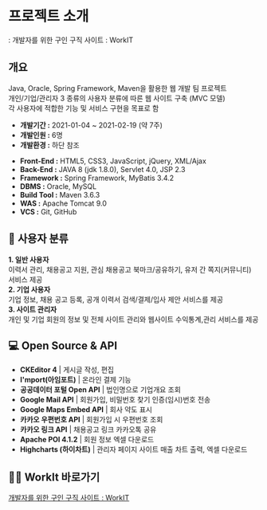 # 프로젝트 소개
: 개발자를 위한 구인 구직 사이트 : WorkIT

## 개요
Java, Oracle, Spring Framework, Maven을 활용한 웹 개발 팀 프로젝트      
개인/기업/관리자 3 종류의 사용자 분류에 따른 웹 사이트 구축 (MVC 모델)      
각 사용자에 적합한 기능 및 서비스 구현을 목표로 함      

+ **개발기간 :** 2021-01-04 ~ 2021-02-19 (약 7주)
+ **개발인원 :** 6명
+ **개발환경 :** 하단 참조
- **Front-End :** HTML5, CSS3, JavaScript, jQuery, XML/Ajax
- **Back-End :** JAVA 8 (jdk 1.8.0), Servlet 4.0, JSP 2.3
- **Framework :** Spring Framework, MyBatis 3.4.2
- **DBMS :** Oracle, MySQL
- **Build Tool :** Maven 3.6.3
- **WAS :** Apache Tomcat 9.0
- **VCS :** Git, GitHub

## 👩 사용자 분류
__1. 일반 사용자__      
이력서 관리, 채용공고 지원, 관심 채용공고 북마크/공유하기, 유저 간 쪽지(커뮤니티) 서비스 제공   
__2. 기업 사용자__      
기업 정보, 채용 공고 등록, 공개 이력서 검색/결제/입사 제안 서비스를 제공      
__3. 사이트 관리자__      
개인 및 기업 회원의 정보 및 전체 사이트 관리와 웹사이트 수익통계,관리 서비스를 제공

## 💻  Open Source & API
-  **CKEditor 4** | 게시글 작성, 편집
-  **I'mport(아임포트)** | 온라인 결제 기능
-  **공공데이터 포털 Open API** | 법인명으로 기업개요 조회
-  **Google Mail API** | 회원가입, 비밀번호 찾기 인증(임시)번호 전송
-  **Google Maps Embed API** | 회사 약도 표시
-  **카카오 우편번호 API** | 회원가입 시 우편번호 조회
-  **카카오 링크 API** | 채용공고 링크 카카오톡 공유
-  **Apache POI 4.1.2** | 회원 정보 엑셀 다운로드
-  **Highcharts (하이차트)** | 관리자 페이지 사이트 매출 차트 출력, 엑셀 다운로드
      

## 👨‍💻 WorkIt 바로가기
[개발자를 위한 구인 구직 사이트 : WorkIT](3.36.212.183:8080/workit/, "link")   
